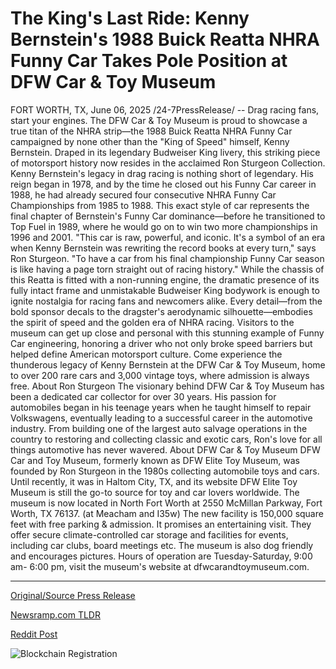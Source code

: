 # The King's Last Ride: Kenny Bernstein's 1988 Buick Reatta NHRA Funny Car Takes Pole Position at DFW Car &amp; Toy Museum

FORT WORTH, TX, June 06, 2025 /24-7PressRelease/ -- Drag racing fans, start your engines. The DFW Car & Toy Museum is proud to showcase a true titan of the NHRA strip—the 1988 Buick Reatta NHRA Funny Car campaigned by none other than the "King of Speed" himself, Kenny Bernstein. Draped in its legendary Budweiser King livery, this striking piece of motorsport history now resides in the acclaimed Ron Sturgeon Collection.  Kenny Bernstein's legacy in drag racing is nothing short of legendary. His reign began in 1978, and by the time he closed out his Funny Car career in 1988, he had already secured four consecutive NHRA Funny Car Championships from 1985 to 1988. This exact style of car represents the final chapter of Bernstein's Funny Car dominance—before he transitioned to Top Fuel in 1989, where he would go on to win two more championships in 1996 and 2001.  "This car is raw, powerful, and iconic. It's a symbol of an era when Kenny Bernstein was rewriting the record books at every turn," says Ron Sturgeon. "To have a car from his final championship Funny Car season is like having a page torn straight out of racing history."  While the chassis of this Reatta is fitted with a non-running engine, the dramatic presence of its fully intact frame and unmistakable Budweiser King bodywork is enough to ignite nostalgia for racing fans and newcomers alike. Every detail—from the bold sponsor decals to the dragster's aerodynamic silhouette—embodies the spirit of speed and the golden era of NHRA racing.  Visitors to the museum can get up close and personal with this stunning example of Funny Car engineering, honoring a driver who not only broke speed barriers but helped define American motorsport culture.  Come experience the thunderous legacy of Kenny Bernstein at the DFW Car & Toy Museum, home to over 200 rare cars and 3,000 vintage toys, where admission is always free.  About Ron Sturgeon The visionary behind DFW Car & Toy Museum has been a dedicated car collector for over 30 years. His passion for automobiles began in his teenage years when he taught himself to repair Volkswagens, eventually leading to a successful career in the automotive industry. From building one of the largest auto salvage operations in the country to restoring and collecting classic and exotic cars, Ron's love for all things automotive has never wavered.  About DFW Car & Toy Museum DFW Car and Toy Museum, formerly known as DFW Elite Toy Museum, was founded by Ron Sturgeon in the 1980s collecting automobile toys and cars. Until recently, it was in Haltom City, TX, and its website DFW Elite Toy Museum is still the go-to source for toy and car lovers worldwide. The museum is now located in North Fort Worth at 2550 McMillan Parkway, Fort Worth, TX 76137. (at Meacham and I35w) The new facility is 150,000 square feet with free parking & admission. It promises an entertaining visit. They offer secure climate-controlled car storage and facilities for events, including car clubs, board meetings etc. The museum is also dog friendly and encourages pictures. Hours of operation are Tuesday-Saturday, 9:00 am- 6:00 pm, visit the museum's website at dfwcarandtoymuseum.com. 

---

[Original/Source Press Release](https://www.24-7pressrelease.com/press-release/522978/the-kings-last-ride-kenny-bernsteins-1988-buick-reatta-nhra-funny-car-takes-pole-position-at-dfw-car-toy-museum)
                    

[Newsramp.com TLDR](https://newsramp.com/curated-news/legendary-kenny-bernstein-s-1988-buick-reatta-nhra-funny-car-joins-dfw-museum/bf2ce897d5a360087f0ccbca781f43bb) 

 



[Reddit Post](https://www.reddit.com/r/Lifestyle_Culture/comments/1l4mcod/legendary_kenny_bernsteins_1988_buick_reatta_nhra/) 



![Blockchain Registration](https://cdn.newsramp.app/24-7PressRelease/qrcode/256/6/mielx9Fm.webp)